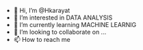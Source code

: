 - 👋 Hi, I’m @Hkarayat
- 👀 I’m interested in DATA ANALYSIS
- 🌱 I’m currently learning MACHINE LEARNIG
- 💞️ I’m looking to collaborate on ...
- 📫 How to reach me 

<!---
Hkarayat/Hkarayat is a ✨ special ✨ repository because its `README.md` (this file) appears on your GitHub profile.
You can click the Preview link to take a look at your changes.
--->
